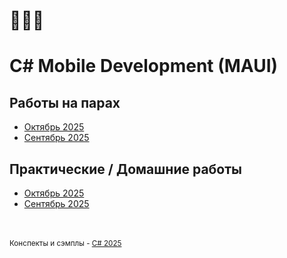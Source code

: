# 🥨🥨🥨

# C# Mobile Development (MAUI)

## Работы на парах

* [Октябрь 2025](classwork/2025.10)
* [Сентябрь 2025](classwork/2025.09)

## Практические / Домашние работы

* [Октябрь 2025](homework/2025.10)
* [Сентябрь 2025](homework/2025.09)

<br/> <br/> <!--patapim -->
<sub>Конспекты и сэмплы - [C# 2025](https://github.com/rotat1ck/cs-assignments)</sub>
